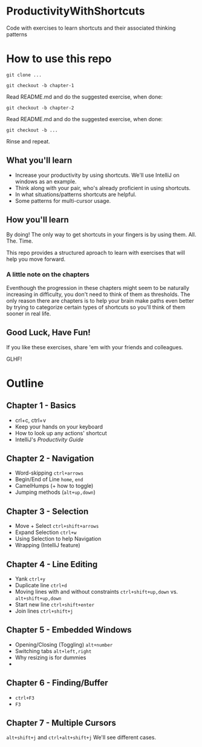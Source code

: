 # ProductivityWithShortcuts
Code with exercises to learn shortcuts and their associated thinking patterns

# How to use this repo
`git clone ...`

`git checkout -b chapter-1`

Read README.md and do the suggested exercise, when done:

`git checkout -b chapter-2`

Read README.md and do the suggested exercise, when done:

`git checkout -b ...`

Rinse and repeat.

## What you'll learn
* Increase your productivity by using shortcuts. We'll use IntelliJ on windows as an example.
* Think along with your pair, who's already proficient in using shortcuts.
* In what situations/patterns shortcuts are helpful.
* Some patterns for multi-cursor usage.

## How you'll learn
By doing! The only way to get shortcuts in your fingers is by using them. All. The. Time.

This repo provides a structured aproach to learn with exercises that will help you move forward.

### A little note on the chapters
Eventhough the progression in these chapters might seem to be naturally increasing in difficulty, you don't need to think of them as thresholds.
The only reason there are chapters is to help your brain make paths even better by trying to categorize certain types of shortcuts so you'll think of them sooner in real life.

## Good Luck, Have Fun!
If you like these exercises, share 'em with your friends and colleagues.

GLHF!

# Outline

## Chapter 1 - Basics
* crl+c, ctrl+v
* Keep your hands on your keyboard
* How to look up any actions' shortcut
* IntelliJ's _Productivity Guide_

## Chapter 2 - Navigation
* Word-skipping `ctrl+arrows`
* Begin/End of Line `home`, `end`
* CamelHumps (+ how to toggle)
* Jumping methods (`alt+up,down`)

## Chapter 3 - Selection
* Move + Select `ctrl+shift+arrows`
* Expand Selection `ctrl+w`
* Using Selection to help Navigation
* Wrapping (IntelliJ feature)

## Chapter 4 - Line Editing
* Yank `ctrl+y`
* Duplicate line `ctrl+d`
* Moving lines with and without constraints `ctrl+shift+up,down` vs. `alt+shift+up,down`
* Start new line `ctrl+shift+enter`
* Join lines `ctrl+shift+j`

## Chapter 5 - Embedded Windows
* Opening/Closing (Toggling) `alt+number`
* Switching tabs `alt+left,right`
* Why resizing is for dummies
*

## Chapter 6 - Finding/Buffer
* `ctrl+F3`
* `F3`

## Chapter 7 - Multiple Cursors
`alt+shift+j` and `ctrl+alt+shift+j`
We'll see different cases.